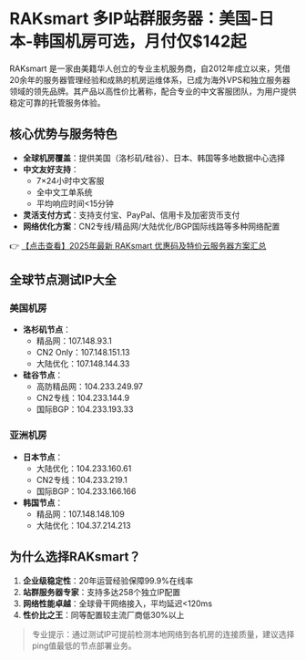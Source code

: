 # RAKsmart 多IP站群服务器：美国-日本-韩国机房可选，月付仅$142起

RAKsmart 是一家由美籍华人创立的专业主机服务商，自2012年成立以来，凭借20余年的服务器管理经验和成熟的机房运维体系，已成为海外VPS和独立服务器领域的领先品牌。其产品以高性价比著称，配合专业的中文客服团队，为用户提供稳定可靠的托管服务体验。

## 核心优势与服务特色

- **全球机房覆盖**：提供美国（洛杉矶/硅谷）、日本、韩国等多地数据中心选择
- **中文友好支持**：
  - 7×24小时中文客服
  - 全中文工单系统
  - 平均响应时间<15分钟
- **灵活支付方式**：支持支付宝、PayPal、信用卡及加密货币支付
- **网络优化方案**：CN2专线/精品网/大陆优化/BGP国际线路等多种网络配置

👉 [【点击查看】2025年最新 RAKsmart 优惠码及特价云服务器方案汇总](https://bit.ly/raksmart)

## 全球节点测试IP大全

### 美国机房
- **洛杉矶节点**：
  - 精品网：107.148.93.1
  - CN2 Only：107.148.151.13
  - 大陆优化：107.148.144.33
- **硅谷节点**：
  - 高防精品网：104.233.249.97
  - CN2专线：104.233.144.9
  - 国际BGP：104.233.193.33

### 亚洲机房
- **日本节点**：
  - 大陆优化：104.233.160.61
  - CN2专线：104.233.219.1
  - 国际BGP：104.233.166.166
- **韩国节点**：
  - 精品网：107.148.148.109
  - 大陆优化：104.37.214.213

## 为什么选择RAKsmart？

1. **企业级稳定性**：20年运营经验保障99.9%在线率
2. **站群服务器专家**：支持多达258个独立IP配置
3. **网络性能卓越**：全球骨干网络接入，平均延迟<120ms
4. **性价比之王**：同等配置较主流厂商低30%以上

> 专业提示：通过测试IP可提前检测本地网络到各机房的连接质量，建议选择ping值最低的节点部署业务。